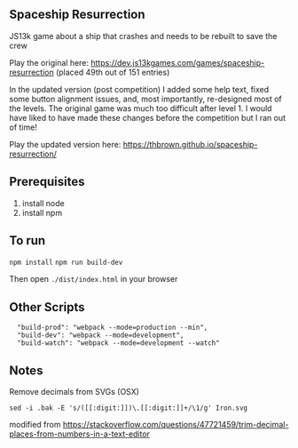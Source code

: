 ## Spaceship Resurrection

JS13k game about a ship that crashes and needs to be rebuilt to save the crew

Play the original here: https://dev.js13kgames.com/games/spaceship-resurrection (placed 49th out of 151 entries)

In the updated version (post competition) I added some help text, fixed some button alignment issues, and, most importantly, re-designed most of the levels. The original game was much too difficult after level 1. I would have liked to have made these changes before the competition but I ran out of time!

Play the updated version here: https://thbrown.github.io/spaceship-resurrection/

## Prerequisites

1. install node
2. install npm

## To run

`npm install`
`npm run build-dev`

Then open `./dist/index.html` in your browser

## Other Scripts

```
  "build-prod": "webpack --mode=production --min",
  "build-dev": "webpack --mode=development",
  "build-watch": "webpack --mode=development --watch"
```

## Notes

Remove decimals from SVGs (OSX)

```
sed -i .bak -E 's/([[:digit:]])\.[[:digit:]]+/\1/g' Iron.svg
```

modified from https://stackoverflow.com/questions/47721459/trim-decimal-places-from-numbers-in-a-text-editor
